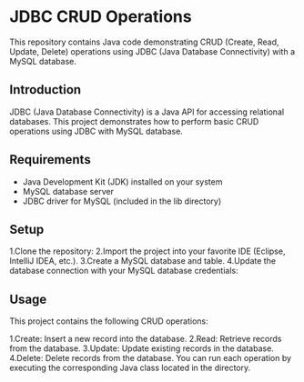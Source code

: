 # JDBC CRUD Operations
This repository contains Java code demonstrating CRUD (Create, Read, Update, Delete) operations using JDBC (Java Database Connectivity) with a MySQL database.

## Introduction
JDBC (Java Database Connectivity) is a Java API for accessing relational databases. This project demonstrates how to perform basic CRUD operations using JDBC with MySQL database.

## Requirements
+ Java Development Kit (JDK) installed on your system
+ MySQL database server
+ JDBC driver for MySQL (included in the lib directory)

## Setup
1.Clone the repository:
2.Import the project into your favorite IDE (Eclipse, IntelliJ IDEA, etc.).
3.Create a MySQL database and table. 
4.Update the database connection with your MySQL database credentials:

## Usage
This project contains the following CRUD operations:

1.Create: Insert a new record into the database.
2.Read: Retrieve records from the database.
3.Update: Update existing records in the database.
4.Delete: Delete records from the database.
You can run each operation by executing the corresponding Java class located in the directory.

